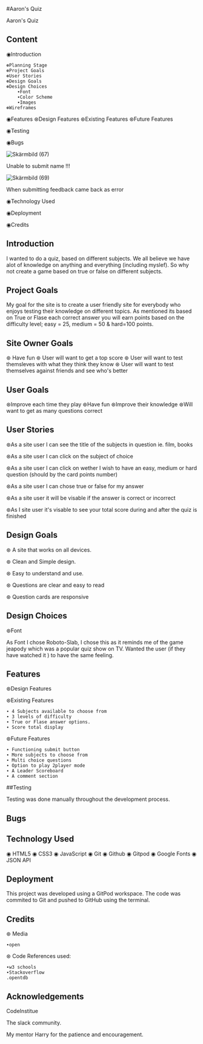 #Aaron's Quiz


Aaron's Quiz

## Content

◉Introduction

    ⊛Planning Stage
    ⊛Project Goals
    ⊛User Stories
    ⊛Design Goals
    ⊛Design Choices
        ∙Font
        ∙Color Scheme
        ∙Images
    ⊛Wireframes

◉Features
    ⊛Design Features
    ⊛Existing Features
    ⊛Future Features

◉Testing



◉Bugs

![Skärmbild (67)](https://user-images.githubusercontent.com/102023928/178068197-e8e026e9-5a8a-40e9-b3fa-ad96eb7d9231.png)

Unable to submit name !!!


![Skärmbild (69)](https://user-images.githubusercontent.com/102023928/178068723-aa8bae23-b517-41d9-80ad-48c335982d17.png)


When submitting feedback came back as error

◉Technology Used

◉Deployment

◉Credits


## Introduction


I wanted to do a quiz, based on different subjects. We all believe we have alot of knowledge
on anything and everything (including myslef). So why not create a game based on true or
false on different subjects.

## Project Goals



My goal for the site is to create a user friendly site for everybody who enjoys testing 
their knowledge on different topics. 
As mentioned its based on True or Flase each correct answer you will earn points based on
the difficulty level; easy = 25, medium = 50 & hard=100 points.

## Site Owner Goals

⊛ Have fun
⊛ User will want to get a top score
⊛ User will want to test themsleves with what they think they know
⊛ User will want to test themselves against friends and see who's better

## User Goals

⊛Improve each time they play
⊛Have fun
⊛Improve their knowledge
⊛Will want to get as many questions correct

## User Stories


⊛As a site user I can see the title of the subjects in question ie. film, books

⊛As a site user I can click on the subject of choice

⊛As a site user I can click on wether I wish to have an easy, medium or hard question (should by the card points number)

⊛As a site user I can chose true or false for my answer

⊛As a site user it will be visable if the answer is correct or incorrect

⊛As I site user it's visable to see your total score during and after the quiz is finished


## Design Goals

⊛ A site that works on all devices.

⊛ Clean and Simple design.

⊛ Easy to understand and use.

⊛ Questions are clear and easy to read

⊛ Question cards are responsive



## Design Choices

⊛Font

As Font I chose Roboto-Slab, 
I chose this as it reminds me of the game jeapody which was a popular quiz show on TV. 
Wanted the user (if they have watched it ) to have the same feeling.
## Features

⊛Design Features

    

⊛Existing Features

    ∙ 4 Subjects available to choose from
    ∙ 3 levels of difficulty
    ∙ True or Flase answer options.
    ∙ Score total display


⊛Future Features

    ∙ Functioning submit button
    ∙ More subjects to choose from
    ∙ Multi choice questions
    ∙ Option to play 2player mode
    ∙ A Leader Scoreboard 
    ∙ A comment section
    
##Testing

Testing was done manually throughout the development process. 
## Bugs
## Technology Used

◉ HTML5
◉ CSS3
◉ JavaScript
◉ Git
◉ Github
◉ Gitpod
◉ Google Fonts
◉ JSON API 
## Deployment

This project was developed using a GitPod workspace. The code was commited to Git and pushed to GitHub using the terminal.
## Credits

⊛ Media

    ∙open

⊛ Code
    References used:
    
    ∙w3 schools
    ∙Stackoverflow
    .opentdb


## Acknowledgements

CodeInstitue

The slack community.

My mentor Harry for the patience and encouragement.

